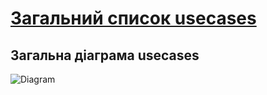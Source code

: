 # [Загальний список usecases](https://github.com/MkZb/ODB/tree/master/doc/usecases)
## Загальна діаграма usecases

![Diagram](https://imgur.com/KcFK3SF)
